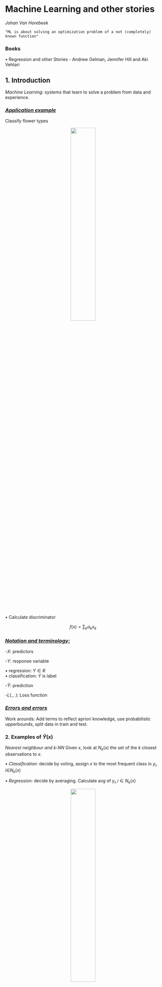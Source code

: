 # Machine Learning and other stories
_Johan Van Horebeek_
    
    "ML is about solving an optimization problem of a not (completely) known function"

### Books
• Regression and other Stories - Andrew Gelman, Jennifer Hill and Aki Vehtari


## **1. Introduction**
*Machine Learning:* systems that learn to solve a problem from data and experience.

### _<u>Application example</u>_
Classify flower types
 <p align="center">
        <img width="40%" src="https://raw.githubusercontent.com/saracarolina12/IA_School/master/MUFRAMEX/MachineLearning/imgs/setosa.png"> </img>
</p>

• Calculate discriminator
<p align="center">

$$f(x) = \sum_k\alpha_kx_k$$

</p>

### _<u>Notation and terminology:</u>_
<p>

-$X:$ predictors

-$Y:$ response variable

• regression: $Y\in R$ </br>
• classification: $Y$ is label

-$\hat{Y}:$ prediction

-$L(.,.):$ Loss function

</p>

### _<u>Errors and errors</u>_
Work arounds:
Add terms to reflect apriori knowledge, use probabilistic upperbounds, split data in train and test.


### **2. Examples of $\hat{Y}(x)$**
_Nearest neighbour and k-NN_
Given x, look at $N_k(x)$ the set of the $k$ closest observations to $x$.

• _Classification:_ decide by voting, assign $x$ to the most frequent class in ${y_i, i \in} N_k(x)$

• _Regression:_ decide by averaging. Calculate avg of ${y_i, i \in N_k(x)}$

<p align="center">
    <img width="40%" src="https://raw.githubusercontent.com/saracarolina12/IA_School/master/MUFRAMEX/MachineLearning/imgs/2_examples.png"> </img>
</p>

#### **Regression Model**
• _Linear model:_ Parameter estimation by maximum the likelihood.


#### **Neural network**
    A single neuron may not do a lot, by many neurons together might do great things.
_Step 1: The base function(=simple function)_
We start composing functions by wrapping the notation we previously saw in the regression model ($x_i$ values multiplied by $\beta_i$).

The wrapper functions can be some basic operations. Like:

- Sign

- Identity

_Step 2: Composition of base functions_
Take as input of a base function (neuron) the output of other base functions (neurons)

Denote function associated with neuron $i$ as $$F(\beta_{i,0}+\sum{_j}\beta_{i,j}x_j)$$

If we change the $\beta$ value of the yellow input, this will actually affect the red output.
$g(z)=g_1(g_2(z)),\frac{dg(z)}{gz}=\frac{dg_1(y)}{dy}\frac{dg_2(z)}{dz}$ with $dg_1(y){dy}$

<p align="center">
    <img width="40%" src="https://raw.githubusercontent.com/saracarolina12/IA_School/master/MUFRAMEX/MachineLearning/imgs/2_neural_networks.png"> </img>
</p>

Instead of summing over all data, take subsamples: _stochastic gradient method_.


## **3. Data and Data**
• From vector based to object based
<p align="center">
    <img width="40%" src="https://raw.githubusercontent.com/saracarolina12/IA_School/master/MUFRAMEX/MachineLearning/imgs/3_book.jpg"> </img>
</p>

• From tall to wide data

<p align="center">
    <img width="40%" src="https://raw.githubusercontent.com/saracarolina12/IA_School/master/MUFRAMEX/MachineLearning/imgs/3_excel.png"> </img>
</p>

Need for (implicit) dimension reduction to an informative (latent) space.

[insert img neural networks]


## **4. Challenges**
_according to M. Jordan_

1. __Uncertainty:__ How to calibrate confidence.
2. __Robustness and adversaries:__ persons are not detected if a piece of paper is interrupting the image.
3. __Biases and fairness:__ If your dataset does not represent the population, mistakes can be made.
4. __Explainability and interpretability:__ Using perturbation methods can tell the importance or not importance of a method.


## **5. Final note**
    Prediction is difficult but enthusiasm is important...too


